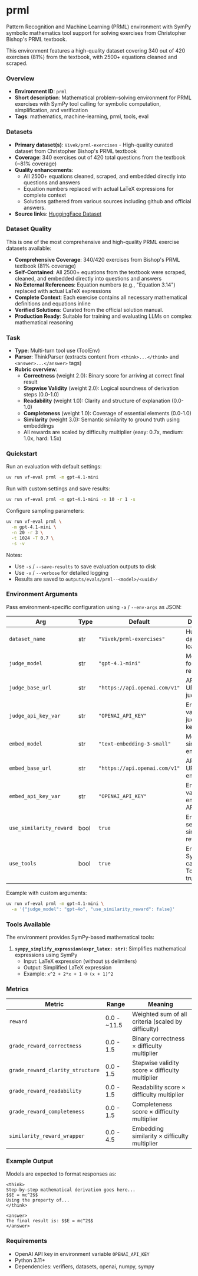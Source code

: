 # prml

Pattern Recognition and Machine Learning (PRML) environment with SymPy symbolic mathematics tool support for solving exercises from Christopher Bishop's PRML textbook.

This environment features a high-quality dataset covering 340 out of 420 exercises (81%) from the textbook, with 2500+ equations cleaned and scraped.

### Overview
- **Environment ID**: `prml`
- **Short description**: Mathematical problem-solving environment for PRML exercises with SymPy tool calling for symbolic computation, simplification, and verification
- **Tags**: mathematics, machine-learning, prml, tools, eval

### Datasets
- **Primary dataset(s)**: `Vivek/prml-exercises` - High-quality curated dataset from Christopher Bishop's PRML textbook
- **Coverage**: 340 exercises out of 420 total questions from the textbook (~81% coverage)
- **Quality enhancements**: 
  - All 2500+ equations cleaned, scraped, and embedded directly into questions and answers
  - Equation numbers replaced with actual LaTeX expressions for complete context
  - Solutions gathered from various sources including github and official answers. 
- **Source links**: [HuggingFace Dataset](https://huggingface.co/datasets/Vivek/prml-exercises)

### Dataset Quality

This is one of the most comprehensive and high-quality PRML exercise datasets available:

- **Comprehensive Coverage**: 340/420 exercises from Bishop's PRML textbook (81% coverage)
- **Self-Contained**: All 2500+ equations from the textbook were scraped, cleaned, and embedded directly into questions and answers
- **No External References**: Equation numbers (e.g., "Equation 3.14") replaced with actual LaTeX expressions
- **Complete Context**: Each exercise contains all necessary mathematical definitions and equations inline
- **Verified Solutions**: Curated from the official solution manual.
- **Production Ready**: Suitable for training and evaluating LLMs on complex mathematical reasoning

### Task
- **Type**: Multi-turn tool use (ToolEnv)
- **Parser**: ThinkParser (extracts content from `<think>...</think>` and `<answer>...</answer>` tags)
- **Rubric overview**: 
  - **Correctness** (weight 2.0): Binary score for arriving at correct final result
  - **Stepwise Validity** (weight 2.0): Logical soundness of derivation steps (0.0-1.0)
  - **Readability** (weight 1.0): Clarity and structure of explanation (0.0-1.0)
  - **Completeness** (weight 1.0): Coverage of essential elements (0.0-1.0)
  - **Similarity** (weight 3.0): Semantic similarity to ground truth using embeddings
  - All rewards are scaled by difficulty multiplier (easy: 0.7x, medium: 1.0x, hard: 1.5x)

### Quickstart


Run an evaluation with default settings:
```bash
uv run vf-eval prml -m gpt-4.1-mini
```

Run with custom settings and save results:
```bash
uv run vf-eval prml -m gpt-4.1-mini -n 10 -r 1 -s
```

Configure sampling parameters:
```bash
uv run vf-eval prml \
  -m gpt-4.1-mini \
  -n 20 -r 3 \
  -t 1024 -T 0.7 \
  -s -v
```

Notes:
- Use `-s` / `--save-results` to save evaluation outputs to disk
- Use `-v` / `--verbose` for detailed logging
- Results are saved to `outputs/evals/prml--<model>/<uuid>/`

### Environment Arguments

Pass environment-specific configuration using `-a` / `--env-args` as JSON:

| Arg | Type | Default | Description |
| --- | ---- | ------- | ----------- |
| `dataset_name` | str | `"Vivek/prml-exercises"` | HuggingFace dataset to load |
| `judge_model` | str | `"gpt-4.1-mini"` | Model used for grading responses |
| `judge_base_url` | str | `"https://api.openai.com/v1"` | API base URL for judge |
| `judge_api_key_var` | str | `"OPENAI_API_KEY"` | Environment variable for judge API key |
| `embed_model` | str | `"text-embedding-3-small"` | Model for similarity embeddings |
| `embed_base_url` | str | `"https://api.openai.com/v1"` | API base URL for embeddings |
| `embed_api_key_var` | str | `"OPENAI_API_KEY"` | Environment variable for embeddings API key |
| `use_similarity_reward` | bool | `true` | Enable semantic similarity reward |
| `use_tools` | bool | `true` | Enable SymPy tool calling (uses ToolEnv if true) |

Example with custom arguments:
```bash
uv run vf-eval prml -m gpt-4.1-mini \
  -a '{"judge_model": "gpt-4o", "use_similarity_reward": false}'
```

### Tools Available

The environment provides SymPy-based mathematical tools:

1. **`sympy_simplify_expression(expr_latex: str)`**: Simplifies mathematical expressions using SymPy
   - Input: LaTeX expression (without `$$` delimiters)
   - Output: Simplified LaTeX expression
   - Example: `x^2 + 2*x + 1` → `(x + 1)^2`

### Metrics

| Metric | Range | Meaning |
| ------ | ----- | ------- |
| `reward` | 0.0 - ~11.5 | Weighted sum of all criteria (scaled by difficulty) |
| `grade_reward_correctness` | 0.0 - 1.5 | Binary correctness × difficulty multiplier |
| `grade_reward_clarity_structure` | 0.0 - 1.5 | Stepwise validity score × difficulty multiplier |
| `grade_reward_readability` | 0.0 - 1.5 | Readability score × difficulty multiplier |
| `grade_reward_completeness` | 0.0 - 1.5 | Completeness score × difficulty multiplier |
| `similarity_reward_wrapper` | 0.0 - 4.5 | Embedding similarity × difficulty multiplier |

### Example Output

Models are expected to format responses as:

```
<think>
Step-by-step mathematical derivation goes here...
$$E = mc^2$$
Using the property of...
</think>

<answer>
The final result is: $$E = mc^2$$
</answer>
```

### Requirements

- OpenAI API key in environment variable `OPENAI_API_KEY`
- Python 3.11+
- Dependencies: verifiers, datasets, openai, numpy, sympy


